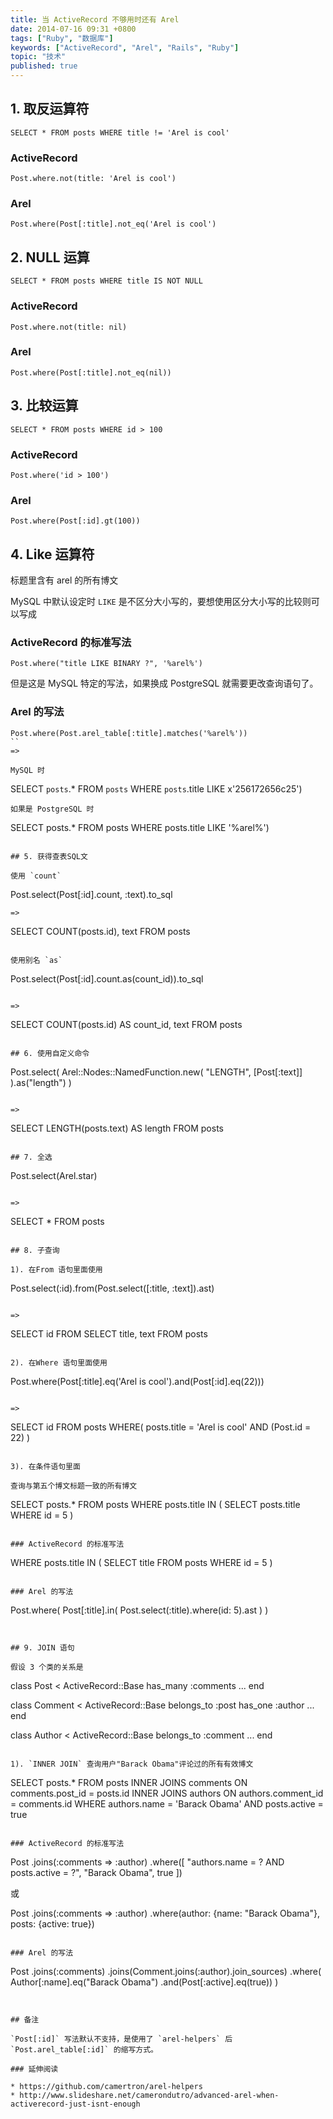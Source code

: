 ```yaml
---
title: 当 ActiveRecord 不够用时还有 Arel
date: 2014-07-16 09:31 +0800
tags: ["Ruby", "数据库"]
keywords: ["ActiveRecord", "Arel", "Rails", "Ruby"]
topic: "技术"
published: true
---
```


## 1. 取反运算符

```
SELECT * FROM posts WHERE title != 'Arel is cool'
```

### ActiveRecord

```
Post.where.not(title: 'Arel is cool')
```

### Arel

```
Post.where(Post[:title].not_eq('Arel is cool')
```

## 2. NULL 运算

```
SELECT * FROM posts WHERE title IS NOT NULL
```

### ActiveRecord

```
Post.where.not(title: nil)
```

### Arel

```
Post.where(Post[:title].not_eq(nil))
```

## 3. 比较运算

```
SELECT * FROM posts WHERE id > 100
```

### ActiveRecord

```
Post.where('id > 100')
```

### Arel

```
Post.where(Post[:id].gt(100))
```

## 4. Like 运算符

标题里含有 arel 的所有博文

MySQL 中默认设定时 `LIKE` 是不区分大小写的，要想使用区分大小写的比较则可以写成


### ActiveRecord 的标准写法

```
Post.where("title LIKE BINARY ?", '%arel%')
```

但是这是 MySQL 特定的写法，如果换成 PostgreSQL 就需要更改查询语句了。

### Arel 的写法

```
Post.where(Post.arel_table[:title].matches('%arel%'))
``
=>

MySQL 时

```
SELECT `posts`.* FROM `posts` WHERE `posts`.title LIKE x'256172656c25')
```
如果是 PostgreSQL 时

```
SELECT posts.* FROM posts WHERE posts.title LIKE '%arel%')
```

## 5. 获得查表SQL文

使用 `count`

```
Post.select(Post[:id].count, :text).to_sql
```
=>

```
SELECT COUNT(posts.id), text FROM posts
```

使用别名 `as`

```
Post.select(Post[:id].count.as(count_id)).to_sql
```

=>

```
SELECT COUNT(posts.id) AS count_id, text FROM posts
```

## 6. 使用自定义命令

```
Post.select(
  Arel::Nodes::NamedFunction.new(
    "LENGTH", [Post[:text]]
  ).as("length")
)
```

=>

```
SELECT LENGTH(posts.text) AS length FROM posts
```

## 7. 全选

```
Post.select(Arel.star)
```

=>

```
SELECT * FROM posts
```

## 8. 子查询

1). 在From 语句里面使用

```
Post.select(:id).from(Post.select([:title, :text]).ast)
```

=>

```
SELECT id FROM SELECT title, text FROM posts
```

2). 在Where 语句里面使用

```
Post.where(Post[:title].eq('Arel is cool').and(Post[:id].eq(22)))
```

=>

```
SELECT id FROM posts WHERE(
  posts.title = 'Arel is cool' AND (Post.id = 22)
)
```

3). 在条件语句里面

查询与第五个博文标题一致的所有博文

```
SELECT posts.* FROM posts WHERE posts.title IN (
  SELECT posts.title WHERE id = 5
)
```

### ActiveRecord 的标准写法

```
WHERE posts.title IN (
  SELECT title FROM posts WHERE id = 5
)
```

### Arel 的写法

```
Post.where(
  Post[:title].in(
    Post.select(:title).where(id: 5).ast
  )
)
```


## 9. JOIN 语句

假设 3 个类的关系是

```
class Post < ActiveRecord::Base
  has_many :comments
  ...
end

class Comment < ActiveRecord::Base
  belongs_to :post
  has_one :author
  ...
end

class Author < ActiveRecord::Base
  belongs_to :comment
  ...
end
```

1). `INNER JOIN` 查询用户"Barack Obama"评论过的所有有效博文

```
SELECT posts.*
  FROM posts
 INNER JOINS comments ON comments.post_id = posts.id
 INNER JOINS authors ON authors.comment_id = comments.id
 WHERE authors.name = 'Barack Obama'
   AND posts.active = true
```

### ActiveRecord 的标准写法

```
Post
  .joins(:comments => :author)
  .where([
    "authors.name = ? AND posts.active = ?",
    "Barack Obama", true
  ])

或

Post
  .joins(:comments => :author)
  .where(author: {name: "Barack Obama"}, posts: {active: true})
```

### Arel 的写法

```
Post
  .joins(:comments)
  .joins(Comment.joins(:author).join_sources)
  .where(
    Author[:name].eq("Barack Obama")
      .and(Post[:active].eq(true))
  )
```


## 备注

`Post[:id]` 写法默认不支持，是使用了 `arel-helpers` 后 `Post.arel_table[:id]` 的缩写方式。

### 延伸阅读

* https://github.com/camertron/arel-helpers
* http://www.slideshare.net/camerondutro/advanced-arel-when-activerecord-just-isnt-enough
